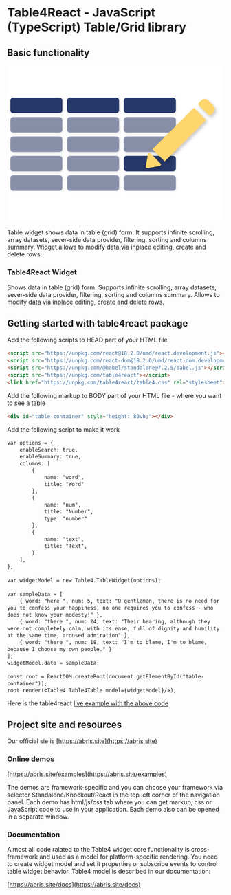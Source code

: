# Table4React - JavaScript (TypeScript) Table/Grid library

## Basic functionality

![Table4](./site/img/features/4.svg)

Table widget shows data in table (grid) form. It supports infinite scrolling, array datasets, sever-side data provider, filtering, sorting and columns summary. Widget allows to modify data via inplace editing, create and delete rows. 

### Table4React Widget

Shows data in table (grid) form. Supports infinite scrolling, array datasets, sever-side data provider, filtering, sorting and columns summary. Allows to modify data via inplace editing, create and delete rows. 

## Getting started with table4react package

Add the following scripts to HEAD part of your HTML file
```HTML
<script src="https://unpkg.com/react@18.2.0/umd/react.development.js"></script>
<script src="https://unpkg.com/react-dom@18.2.0/umd/react-dom.development.js"></script>
<script src="https://unpkg.com/@babel/standalone@7.2.5/babel.js"></script>    
<script src="https://unpkg.com/table4react"></script>
<link href="https://unpkg.com/table4react/table4.css" rel="stylesheet">
```

Add the following markup to BODY part of your HTML file - where you want to see a table
```HTML
<div id="table-container" style="height: 80vh;"></div>
```

Add the following script to make it work
```JS
var options = {
    enableSearch: true,
    enableSummary: true,
    columns: [
        {
            name: "word",
            title: "Word"
        },
        {
            name: "num",
            title: "Number",
            type: "number"
        },
        {
            name: "text",
            title: "Text",
        }
    ],
};

var widgetModel = new Table4.TableWidget(options);

var sampleData = [
    { word: "here ", num: 5, text: "O gentlemen, there is no need for you to confess your happiness, no one requires you to confess - who does not know your modesty!" },
    { word: "there ", num: 24, text: "Their bearing, although they were not completely calm, with its ease, full of dignity and humility at the same time, aroused admiration" },
    { word: "there ", num: 18, text: "I'm to blame, I'm to blame, because I choose my own people." }
];
widgetModel.data = sampleData;

const root = ReactDOM.createRoot(document.getElementById("table-container"));
root.render(<Table4.Table4Table model={widgetModel}/>);
```

Here is the table4react [live example with the above code](https://plnkr.co/edit/qqxnrm72I28o0lHr?preview)

## Project site and resources
Our official sie is [https://abris.site](https://abris.site)

### Online demos
[https://abris.site/examples](https://abris.site/examples)

The demos are framework-specific and you can choose your framework via selector Standalone/Knockout/React in the top left corner of the navigation panel. Each demo has html/js/css tab where you can get markup, css or JavaScript code to use in your application. Each demo also can be opened in a separate window.

### Documentation
Almost all code ralated to the Table4 widget core functionality is cross-framework and used as a model for platform-specific rendering. You need to create widget model and set it properties or subscribe events to control table widget behavior. Table4 model is described in our documentation:

[https://abris.site/docs](https://abris.site/docs)